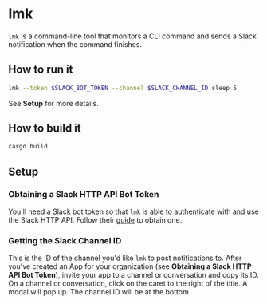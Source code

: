 # lmk

`lmk` is a command-line tool that monitors a CLI command and sends a Slack notification when the command finishes.

## How to run it

```sh
lmk --token $SLACK_BOT_TOKEN --channel $SLACK_CHANNEL_ID sleep 5
```

See **Setup** for more details.

## How to build it

```sh
cargo build
```

## Setup

### Obtaining a Slack HTTP API Bot Token

You'll need a Slack bot token so that `lmk` is able to authenticate with and use the Slack HTTP API. Follow their [guide](https://api.slack.com/tutorials/tracks/getting-a-token) to obtain one.

### Getting the Slack Channel ID

This is the ID of the channel you'd like `lmk` to post notifications to. After you've created an App for your organization (see **Obtaining a Slack HTTP API Bot Token**), invite your app to a channel or conversation and copy its ID. On a channel or conversation, click on the caret to the right of the title. A modal will pop up. The channel ID will be at the bottom.
